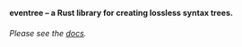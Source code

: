 **eventree – a Rust library for creating lossless syntax trees.**

###### Please see the [docs](https://docs.rs/eventree).

